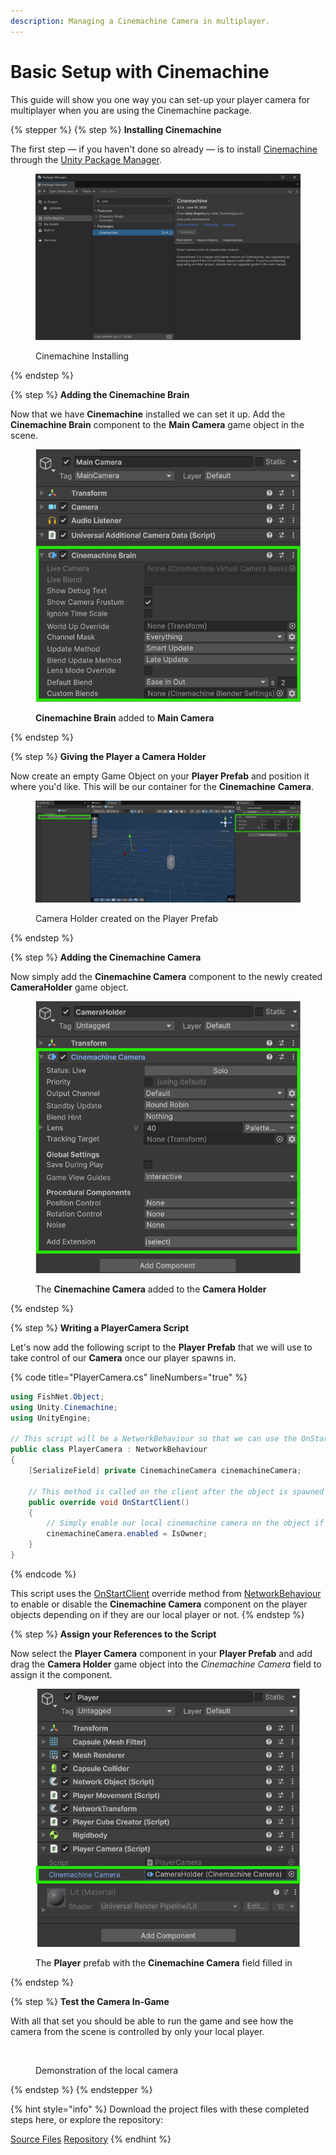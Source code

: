 ```yaml
---
description: Managing a Cinemachine Camera in multiplayer.
---
```


# Basic Setup with Cinemachine

This guide will show you one way you can set-up your player camera for multiplayer when you are using the Cinemachine package.

{% stepper %}
{% step %}
**Installing Cinemachine**

The first step — if you haven't done so already — is to install [Cinemachine](https://unity.com/features/cinemachine) through the [Unity Package Manager](https://learn.unity.com/tutorial/the-package-manager).

<figure><img src="../../../.gitbook/assets/installing-cinemachine.png" alt=""><figcaption><p>Cinemachine Installing</p></figcaption></figure>
{% endstep %}

{% step %}
**Adding the Cinemachine Brain**

Now that we have **Cinemachine** installed we can set it up. Add the **Cinemachine Brain** component to the **Main Camera** game object in the scene.

<figure><img src="../../../.gitbook/assets/added-cinemachine-brain.png" alt=""><figcaption><p><strong>Cinemachine Brain</strong> added to <strong>Main Camera</strong></p></figcaption></figure>
{% endstep %}

{% step %}
**Giving the Player a Camera Holder**

Now create an empty Game Object on your **Player Prefab** and position it where you'd like. This will be our container for the **Cinemachine** **Camera**.

<figure><img src="../../../.gitbook/assets/camera-holder-setup.png" alt=""><figcaption><p>Camera Holder created on the Player Prefab</p></figcaption></figure>
{% endstep %}

{% step %}
**Adding the Cinemachine Camera**

Now simply add the **Cinemachine Camera** component to the newly created **CameraHolder** game object.

<figure><img src="../../../.gitbook/assets/added-cinemachine-camera.png" alt=""><figcaption><p>The <strong>Cinemachine Camera</strong> added to the <strong>Camera Holder</strong></p></figcaption></figure>
{% endstep %}

{% step %}
**Writing a PlayerCamera Script**

Let's now add the following script to the **Player Prefab** that we will use to take control of our **Camera** once our player spawns in.

{% code title="PlayerCamera.cs" lineNumbers="true" %}
```csharp
using FishNet.Object;
using Unity.Cinemachine;
using UnityEngine;

// This script will be a NetworkBehaviour so that we can use the OnStartClient override.
public class PlayerCamera : NetworkBehaviour
{
    [SerializeField] private CinemachineCamera cinemachineCamera;

    // This method is called on the client after the object is spawned in.
    public override void OnStartClient()
    {
        // Simply enable our local cinemachine camera on the object if we are the owner.
        cinemachineCamera.enabled = IsOwner;
    }
}
```
{% endcode %}

This script uses the [OnStartClient](../../../guides/features/networked-gameobjects-and-scripts/network-behaviour-guides.md#onstartclient) override method from [NetworkBehaviour](../../../guides/features/networked-gameobjects-and-scripts/network-behaviour-guides.md) to enable or disable the **Cinemachine Camera** component on the player objects depending on if they are our local player or not.
{% endstep %}

{% step %}
**Assign your References to the Script**

Now select the **Player Camera** component in your **Player Prefab** and add drag the **Camera Holder** game object into the _Cinemachine Camera_ field to assign it the component.

<figure><img src="../../../.gitbook/assets/assigned-cinemachine-camera-to-player.png" alt=""><figcaption><p>The <strong>Player</strong> prefab with the <strong>Cinemachine Camera</strong> field filled in</p></figcaption></figure>
{% endstep %}

{% step %}
**Test the Camera In-Game**

With all that set you should be able to run the game and see how the camera from the scene is controlled by only your local player.

<figure><img src="../../../.gitbook/assets/player-camera-demonstration.gif" alt=""><figcaption><p>Demonstration of the local camera</p></figcaption></figure>
{% endstep %}
{% endstepper %}

{% hint style="info" %}
Download the project files with these completed steps here, or explore the repository:

<a href="https://github.com/maxkratt/fish-networking-getting-started/releases/download/basic-setup-with-cinemachine/basic-setup-with-cinemachine.unitypackage" class="button primary" data-icon="down-to-line">Source Files</a> <a href="https://github.com/maxkratt/fish-networking-getting-started/tree/basic-setup-with-cinemachine" class="button secondary" data-icon="github">Repository</a>
{% endhint %}
